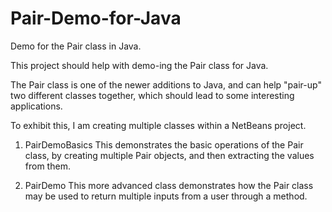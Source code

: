 # Pair-Demo-for-Java
Demo for the Pair class in Java.

This project should help with demo-ing the Pair class for Java.

The Pair class is one of the newer additions to Java, and can help "pair-up" 
two different classes together, which should lead to some interesting applications.

To exhibit this, I am creating multiple classes within a NetBeans project.

1. PairDemoBasics 
This demonstrates the basic operations of the Pair class, by creating multiple
Pair objects, and then extracting the values from them.

2. PairDemo
This more advanced class demonstrates how the Pair class may be used to return
multiple inputs from a user through a method.
